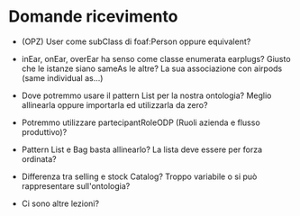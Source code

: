 # Domande ricevimento

- (OPZ) User come subClass di foaf:Person oppure equivalent?
- inEar, onEar, overEar ha senso come classe enumerata earplugs? Giusto che le istanze siano sameAs le altre? 
  La sua associazione con airpods (same individual as...)
- Dove potremmo usare il pattern List per la nostra ontologia? Meglio allinearla oppure importarla
  ed utilizzarla da zero?
- Potremmo utilizzare partecipantRoleODP (Ruoli azienda e flusso produttivo)?
- Pattern List e Bag basta allinearlo? La lista deve essere per forza ordinata?
- Differenza tra selling e stock Catalog? Troppo variabile o si può rappresentare sull'ontologia?
  
- Ci sono altre lezioni?
